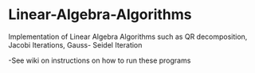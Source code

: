 # Linear-Algebra-Algorithms
Implementation of Linear Algebra Algorithms such as QR decomposition, Jacobi Iterations, Gauss- Seidel Iteration

-See wiki on instructions on how to run these programs
